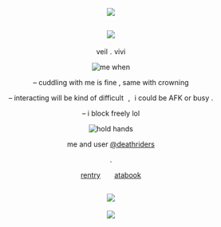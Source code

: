 <div align="center">

![](https://64.media.tumblr.com/f9255d2fa8b1a2d11978c306e1a6f296/ffa3b15ab0f75b77-09/s1280x1920/1485538142d8c6e5541ff9747d1b5811a9876be8.pnj)

![](https://komarev.com/ghpvc/?username=graveyardletters&color=9c9c9c&style=plastic&label=‎‎ +views+  )
-
veil . vivi

![me when](https://github.com/user-attachments/assets/1e0a4987-f5d9-40c7-88cf-fe27520d18a2)

– cuddling with me is fine , same with crowning

– interacting will be kind of difficult , i could be AFK or busy .

– i block freely lol

![hold hands ](https://github.com/user-attachments/assets/c19d05dd-0001-45e8-9b9e-48ac5450793d)

me and user [@deathriders](https://github.com/deathriders)

.

[rentry](https://rentry.co/deaths-despair)   [atabook](https://deathsdespair.atabook.org/)

![](https://media.discordapp.net/attachments/1059421718474666056/1433448727451930786/Untitled507_20251030213254.png?ex=6904baa8&is=69036928&hm=2b915475020120d2fc9f24ae4f56aa080e63abbf49321037b3f69206c126899e&=&format=webp&quality=lossless)
-
![](https://64.media.tumblr.com/f9255d2fa8b1a2d11978c306e1a6f296/ffa3b15ab0f75b77-09/s1280x1920/1485538142d8c6e5541ff9747d1b5811a9876be8.pnj)
